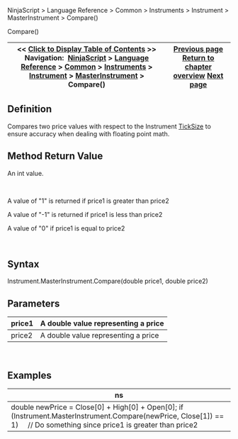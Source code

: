 ﻿


NinjaScript \> Language Reference \> Common \> Instruments \> Instrument \> MasterInstrument \> Compare()






















Compare()







| \<\< [Click to Display Table of Contents](compare.md) \>\> **Navigation:**     [NinjaScript](ninjascript.md) \> [Language Reference](language_reference_wip.md) \> [Common](common.md) \> [Instruments](instruments_ninjascript.md) \> [Instrument](instrument.md) \> [MasterInstrument](masterinstrument.md) \> Compare() | [Previous page](masterinstrument.md) [Return to chapter overview](masterinstrument.md) [Next page](masterinstrument_currency.md) |
| --- | --- |











## Definition


Compares two price values with respect to the Instrument [TickSize](ticksize.md) to ensure accuracy when dealing with floating point math.


## 


## Method Return Value


An int value.


 


A value of "1" is returned if price1 is greater than price2


A value of "\-1" is returned if price1 is less than price2   

A value of "0" if price1 is equal to price2


 


## Syntax
Instrument.MasterInstrument.Compare(double price1, double price2)


## Parameters




| price1 | A double value representing a price |
| --- | --- |
| price2 | A double value representing a price |



 


## Examples




| ns |
| --- |
| double newPrice \= Close\[0] \+ High\[0] \+ Open\[0]; if (Instrument.MasterInstrument.Compare(newPrice, Close\[1]) \=\= 1)      // Do something since price1 is greater than price2 |









